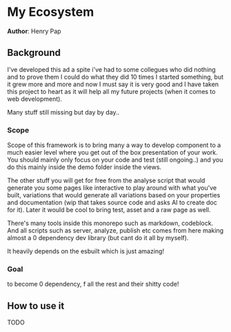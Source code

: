 # My Ecosystem

**Author**: Henry Pap

## Background

I've developed this ad a spite i've had to some collegues who did nothing and to prove them I could do what they did 10 times I started something, but it grew more and more and now I must say it is very good and I have taken this project to heart as it will help all my future projects (when it comes to web development).

Many stuff still missing but day by day..

### Scope

Scope of this framework is to bring many a way to develop component to a much easier level where you get out of the box presentation of your work. You should mainly only focus on your code and test (still ongoing..) and you do this mainly inside the demo folder inside the views.

The other stuff you will get for free from the analyse script that would generate you some pages like interactive to play around with what you've built, variations that would generate all variations based on your properties and documentation (wip that takes source code and asks AI to create doc for it). Later it would be cool to bring test, asset and a raw page as well.

There's many tools inside this monorepo such as markdown, codeblock. And all scripts such as server, analyze, publish etc comes from here making almost a 0 dependency dev library (but cant do it all by myself).

It heavily depends on the esbuilt which is just amazing!

### Goal

to become 0 dependency, f all the rest and their shitty code!

## How to use it

TODO
